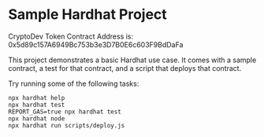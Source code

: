 # Sample Hardhat Project

CryptoDev Token Contract Address is: 0x5d89c157A6949Bc753b3e3D7B0E6c603F9BdDaFa

This project demonstrates a basic Hardhat use case. It comes with a sample contract, a test for that contract, and a script that deploys that contract.

Try running some of the following tasks:

```shell
npx hardhat help
npx hardhat test
REPORT_GAS=true npx hardhat test
npx hardhat node
npx hardhat run scripts/deploy.js
```

